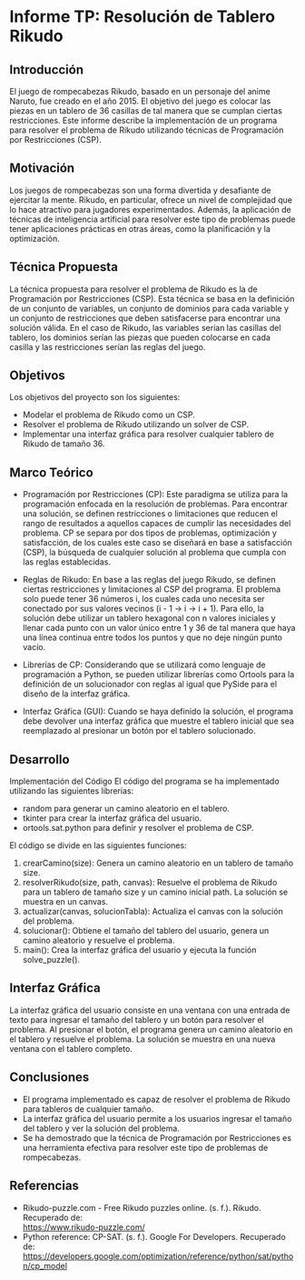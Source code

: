# Informe TP: Resolución de Tablero Rikudo

## Introducción

El juego de rompecabezas Rikudo, basado en un personaje del anime Naruto, fue creado en el año 2015. El objetivo del juego es colocar las piezas en un tablero de 36 casillas de tal manera que se cumplan ciertas restricciones. Este informe describe la implementación de un programa para resolver el problema de Rikudo utilizando técnicas de Programación por Restricciones (CSP).

## Motivación

Los juegos de rompecabezas son una forma divertida y desafiante de ejercitar la mente. Rikudo, en particular, ofrece un nivel de complejidad que lo hace atractivo para jugadores experimentados. Además, la aplicación de técnicas de inteligencia artificial para resolver este tipo de problemas puede tener aplicaciones prácticas en otras áreas, como la planificación y la optimización.

## Técnica Propuesta

La técnica propuesta para resolver el problema de Rikudo es la de Programación por Restricciones (CSP). Esta técnica se basa en la definición de un conjunto de variables, un conjunto de dominios para cada variable y un conjunto de restricciones que deben satisfacerse para encontrar una solución válida. En el caso de Rikudo, las variables serían las casillas del tablero, los dominios serían las piezas que pueden colocarse en cada casilla y las restricciones serían las reglas del juego.

## Objetivos

Los objetivos del proyecto son los siguientes:

- Modelar el problema de Rikudo como un CSP.
- Resolver el problema de Rikudo utilizando un solver de CSP.
- Implementar una interfaz gráfica para resolver cualquier tablero de Rikudo de tamaño 36.

## Marco Teórico

- Programación por Restricciones (CP):
  Este paradigma se utiliza para la programación enfocada en la resolución de problemas. Para encontrar una solución, se definen restricciones o limitaciones que reducen el rango de resultados a aquellos capaces de cumplir las necesidades del problema. CP se separa por dos tipos de problemas, optimización y satisfacción, de los cuales este caso se diseñará en base a satisfacción (CSP), la búsqueda de cualquier solución al problema que cumpla con las reglas establecidas.

- Reglas de Rikudo:
  En base a las reglas del juego Rikudo, se definen ciertas restricciones y limitaciones al CSP del programa. El problema solo puede tener 36 números i, los cuales cada uno necesita ser conectado por sus valores vecinos (i - 1 → i → i + 1). Para ello, la solución debe utilizar un tablero hexagonal con n valores iniciales y llenar cada punto con un valor único entre 1 y 36 de tal manera que haya una línea continua entre todos los puntos y que no deje ningún punto vacío.

- Librerías de CP:
  Considerando que se utilizará como lenguaje de programación a Python, se pueden utilizar librerías como Ortools para la definición de un solucionador con reglas al igual que PySide para el diseño de la interfaz gráfica.

- Interfaz Gráfica (GUI):
  Cuando se haya definido la solución, el programa debe devolver una interfaz gráfica que muestre el tablero inicial que sea reemplazado al presionar un botón por el tablero solucionado.

## Desarrollo

Implementación del Código
El código del programa se ha implementado utilizando las siguientes librerías:

- random para generar un camino aleatorio en el tablero.
- tkinter para crear la interfaz gráfica del usuario.
- ortools.sat.python para definir y resolver el problema de CSP.

El código se divide en las siguientes funciones:

1. crearCamino(size): Genera un camino aleatorio en un tablero de tamaño size.
2. resolverRikudo(size, path, canvas): Resuelve el problema de Rikudo para un tablero de tamaño size y un camino inicial path. La solución se muestra en un canvas.
3. actualizar(canvas, solucionTabla): Actualiza el canvas con la solución del problema.
4. solucionar(): Obtiene el tamaño del tablero del usuario, genera un camino aleatorio y resuelve el problema.
5. main(): Crea la interfaz gráfica del usuario y ejecuta la función solve_puzzle().

## Interfaz Gráfica

La interfaz gráfica del usuario consiste en una ventana con una entrada de texto para ingresar el tamaño del tablero y un botón para resolver el problema. Al presionar el botón, el programa genera un camino aleatorio en el tablero y resuelve el problema. La solución se muestra en una nueva ventana con el tablero completo.

## Conclusiones

- El programa implementado es capaz de resolver el problema de Rikudo para tableros de cualquier tamaño. 
- La interfaz gráfica del usuario permite a los usuarios ingresar el tamaño del tablero y ver la solución del problema.
- Se ha demostrado que la técnica de Programación por Restricciones es una herramienta efectiva para resolver este tipo de problemas de rompecabezas.

## Referencias
- Rikudo-puzzle.com - Free Rikudo puzzles online. (s. f.). Rikudo. Recuperado de:<br>
  https://www.rikudo-puzzle.com/
- Python reference: CP-SAT. (s. f.). Google For Developers. Recuperado de:<br>
  https://developers.google.com/optimization/reference/python/sat/python/cp_model
